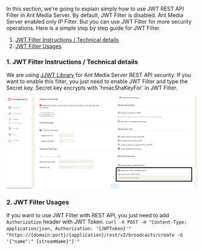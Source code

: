 In this section, we're going to explain simply how to use JWT REST API Filter in Ant Media Server. By default, JWT Filter is disabled. Ant Media Server enabled only IP Filter. But you can use JWT Filter for more security operations. Here is a simple step by step guide for JWT Filter.

1. [JWT Filter Instructions / Technical details](#1-jwt-filter-instructions--technical-details)
2. [JWT Filter Usages](#2-jwt-filter-usages)

### 1. JWT Filter Instructions / Technical details
We are using [JJWT Library](https://github.com/jwtk/jjwt) for Ant Media Server REST API security. If you want to enable this filter, you just need to enable JWT Filter and type the Secret key. Secret key encrypts with 'hmacShaKeyFor' in JWT Filter. 

<img src="images/jwt-filter-enable.png?raw=true" alt="">

### 2. JWT Filter Usages
If you want to use JWT Filter with REST API, you just need to add `Authorization` header with JWT Token. 
`curl -X POST -H "Content-Type: application/json, Authorization: '{JWTToken}'" "https://{domain:port}/{application}/rest/v2/broadcasts/create -d '{"name":" {streamName}"}'"`
